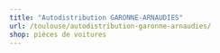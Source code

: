 ```yaml
---
title: "Autodistribution GARONNE-ARNAUDIES"
url: /toulouse/autodistribution-garonne-arnaudies/
shop: pièces de voitures
---
```

